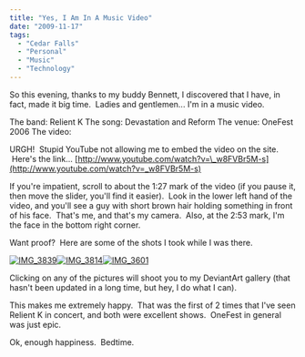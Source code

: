 ```yaml
---
title: "Yes, I Am In A Music Video"
date: "2009-11-17"
tags:
  - "Cedar Falls"
  - "Personal"
  - "Music"
  - "Technology"
---
```


So this evening, thanks to my buddy Bennett, I discovered that I have, in fact, made it big time.  Ladies and gentlemen... I'm in a music video.

The band: Relient K The song: Devastation and Reform The venue: OneFest 2006 The video:

URGH!  Stupid YouTube not allowing me to embed the video on the site.  Here's the link... [http://www.youtube.com/watch?v=\_w8FVBr5M-s](http://www.youtube.com/watch?v=_w8FVBr5M-s)

If you're impatient, scroll to about the 1:27 mark of the video (if you pause it, then move the slider, you'll find it easier).  Look in the lower left hand of the video, and you'll see a guy with short brown hair holding something in front of his face.  That's me, and that's my camera.  Also, at the 2:53 mark, I'm the face in the bottom right corner.

Want proof?  Here are some of the shots I took while I was there.

[![](http://niclake13.wordpress.com/wp-content/uploads/2009/11/img_3839.jpg?w=300 "IMG_3839")](http://niclake13.deviantart.com/art/Relient-K-3-47765516)[![](http://niclake13.wordpress.com/wp-content/uploads/2009/11/img_3814.jpg?w=300 "IMG_3814")](http://niclake13.deviantart.com/art/Relient-K-2-47765497)[](http://niclake13.deviantart.com/art/Relient-K-1-47765470)[![](http://niclake13.wordpress.com/wp-content/uploads/2009/11/img_3601.jpg?w=225 "IMG_3601")](http://niclake13.deviantart.com/art/Relient-K-1-47765470)

Clicking on any of the pictures will shoot you to my DeviantArt gallery (that hasn't been updated in a long time, but hey, I do what I can).

This makes me extremely happy.  That was the first of 2 times that I've seen Relient K in concert, and both were excellent shows.  OneFest in general was just epic.

Ok, enough happiness.  Bedtime.
